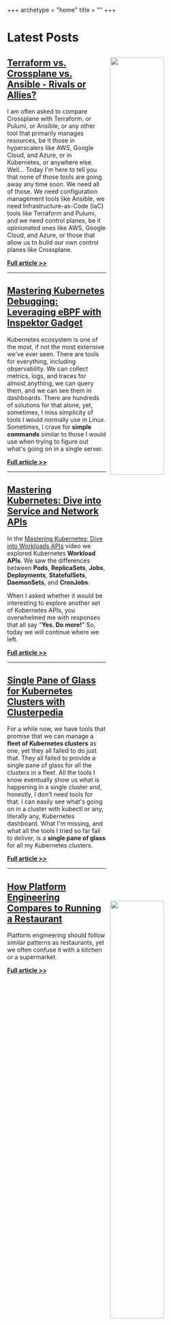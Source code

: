+++
archetype = "home"
title = ""
+++

# Latest Posts

<!-- <img src="/wasm/unleashing-webassembly-in-kubernetes-with-kwasm/thumbnail.png" style="width:50%; float:right; padding: 10px">

## [Terraform vs. Crossplane vs. Ansible - Rivals or Allies?](/wasm/unleashing-webassembly-in-kubernetes-with-kwasm)

I am often asked to compare Crossplane with Terraform, or Pulumi, or Ansible, or any other tool that primarily manages resources, be it those in hyperscalers like AWS, Google Cloud, and Azure, or in Kubernetes, or anywhere else. Well... Today I'm here to tell you that none of those tools are going away any time soon. We need all of those. We need configuration management tools like Ansible, we need Infrastructure-as-Code (IaC) tools like Terraform and Pulumi, and we need control planes, be it opinionated ones like AWS, Google Cloud, and Azure, or those that allow us to build our own control planes like Crossplane.

**[Full article >>](/wasm/unleashing-webassembly-in-kubernetes-with-kwasm)**

--- -->

<!-- <img src="/ci-cd/from-makefile-to-justfile-or-taskfile-recipe-runner-replacement/thumbnail.png" style="width:50%; float:right; padding: 10px">

## [From Makefile to Justfile (or Taskfile): Recipe Runner Replacement](/ci-cd/from-makefile-to-justfile-or-taskfile-recipe-runner-replacement)

When I work locally, if I need to create a cluster I just execute `cluster-create`, wait for a few moments, and a local cluster with everything I need is running.

**[Full article >>](/ci-cd/from-makefile-to-justfile-or-taskfile-recipe-runner-replacement)**

--- -->

<img src="/infrastructure-as-code/ansible-vs-terraform-vs-crossplane/thumbnail.png" style="width:50%; float:right; padding: 10px">

## [Terraform vs. Crossplane vs. Ansible - Rivals or Allies?](/infrastructure-as-code/ansible-vs-terraform-vs-crossplane)

I am often asked to compare Crossplane with Terraform, or Pulumi, or Ansible, or any other tool that primarily manages resources, be it those in hyperscalers like AWS, Google Cloud, and Azure, or in Kubernetes, or anywhere else. Well... Today I'm here to tell you that none of those tools are going away any time soon. We need all of those. We need configuration management tools like Ansible, we need Infrastructure-as-Code (IaC) tools like Terraform and Pulumi, and we need control planes, be it opinionated ones like AWS, Google Cloud, and Azure, or those that allow us to build our own control planes like Crossplane.

**[Full article >>](/infrastructure-as-code/ansible-vs-terraform-vs-crossplane)**

---

<img src="/observability/inspektor-gadget-kubernetes-debugging-ebpf/thumbnail.png" style="width:50%; float:right; padding: 10px">

## [Mastering Kubernetes Debugging: Leveraging eBPF with Inspektor Gadget](/observability/inspektor-gadget-kubernetes-debugging-ebpf)

Kubernetes ecosystem is one of the most, if not the most extensive we've ever seen. There are tools for everything, including observability. We can collect metrics, logs, and traces for almost anything, we can query them, and we can see them in dashboards. There are hundreds of solutions for that alone, yet, sometimes, I miss simplicity of tools I would normally use in Linux. Sometimes, I crave for **simple commands** similar to those I would use when trying to figure out what's going on in a single server.

**[Full article >>](/observability/inspektor-gadget-kubernetes-debugging-ebpf)**

---

<img src="/kubernetes/services-ingress-cluster-api/thumbnail.jpeg" style="width:50%; float:right; padding: 10px">

## [Mastering Kubernetes: Dive into Service and Network APIs](/kubernetes/services-ingress-cluster-api)

In the [Mastering Kubernetes: Dive into Workloads APIs](https://youtu.be/U6weXlzQxoY) video we explored Kubernetes **Workload APIs**. We saw the differences between **Pods**, **ReplicaSets**, **Jobs**, **Deployments**, **StatefulSets**, **DaemonSets**, and **CronJobs**.

When I asked whether it would be interesting to explore another set of Kubernetes APIs, you overwhelmed me with responses that all say "**Yes. Do more!**" So, today we will continue where we left.

**[Full article >>](/kubernetes/services-ingress-cluster-api)**

---

<img src="/kubernetes/clusterpedia/thumbnail.png" style="width:50%; float:right; padding: 10px">

## [Single Pane of Glass for Kubernetes Clusters with Clusterpedia](/kubernetes/clusterpedia)

For a while now, we have tools that promise that we can manage a **fleet of Kubernetes clusters** as one, yet they all failed to do just that. They all failed to provide a single pane of glass for all the clusters in a fleet. All the tools I know eventually show us what is happening in a single cluster and, honestly, I don't need tools for that. I can easily see what's going on in a cluster with kubectl or any, literally any, Kubernetes dashboard. What I'm missing, and what all the tools I tried so far fail to deliver, is a **single pane of glass** for all my Kubernetes clusters.

**[Full article >>](/kubernetes/clusterpedia)**

---

<img src="/internal-developer-platforms/platform-engineering-menu/thumbnail.jpeg" style="width:50%; float:right; padding: 10px">

## [How Platform Engineering Compares to Running a Restaurant](/internal-developer-platforms/platform-engineering-menu)

Platform engineering should follow similar patterns as restaurants, yet we often confuse it with a kitchen or a supermarket.

**[Full article >>](/internal-developer-platforms/platform-engineering-menu)**
